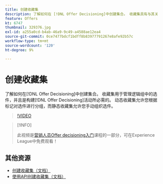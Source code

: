 ```yaml
---
title: 创建收藏集
description: 了解如何在 [!DNL Offer Decisioning]中创建集合。 收藏集具有与其关联的资格规则，可帮助您仅向相关客户显示这些收藏集。
feature: Offers
kt: 6747
thumbnail: 329376.jpg
exl-id: a255a0cd-b4ab-46a9-9c49-a4588ae12ea4
source-git-commit: 0ce7477bdcf1bdff8b83977791267e8afe92b57c
workflow-type: tm+mt
source-wordcount: '120'
ht-degree: 9%

---
```


# 创建收藏集

了解如何在[!DNL Offer Decisioning]中创建集合。 收藏集用于管理逻辑组中的选件，并且是构建[!DNL Offer Decisioning]活动所必需的。 动态收藏集允许您根据标记对选件进行分组，而静态收藏集允许您手动组织选件。

>[!VIDEO](https://video.tv.adobe.com/v/329376?quality=12&learn=on)

>[!INFO]
>
> 此视频是[营销人员Offer decisioning入门](https://experienceleague.adobe.com/?lang=zh-Hans?recommended=ExperiencePlatform-U-1-2020.1.offerdecisioning)课程的一部分，可在Experience League中免费观看！


## 其他资源

* [创建收藏集（文档）](https://experienceleague.adobe.com/docs/journey-optimizer/using/offer-decisioniong/managing-offers-in-the-offer-library/creating-collections.html)
* [使用API创建收藏集（文档）](https://experienceleague.adobe.com/docs/journey-optimizer/using/offer-decisioniong/api-reference/offers-api/collections/create.html)
